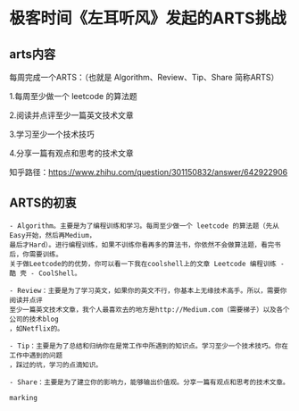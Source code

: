 # 极客时间《左耳听风》发起的ARTS挑战

## arts内容 ##

每周完成一个ARTS：（也就是 Algorithm、Review、Tip、Share 简称ARTS）

1.每周至少做一个 leetcode 的算法题

2.阅读并点评至少一篇英文技术文章

3.学习至少一个技术技巧

4.分享一篇有观点和思考的技术文章

知乎路径：https://www.zhihu.com/question/301150832/answer/642922906

## ARTS的初衷 ##

	- Algorithm。主要是为了编程训练和学习。每周至少做一个 leetcode 的算法题（先从Easy开始，然后再Medium，
	最后才Hard）。进行编程训练，如果不训练你看再多的算法书，你依然不会做算法题，看完书后，你需要训练。
	关于做Leetcode的的优势，你可以看一下我在coolshell上的文章 Leetcode 编程训练 - 酷 壳 - CoolShell。
	
	- Review：主要是为了学习英文，如果你的英文不行，你基本上无缘技术高手。所以，需要你阅读并点评
	至少一篇英文技术文章，我个人最喜欢去的地方是http://Medium.com（需要梯子）以及各个公司的技术blog
	，如Netflix的。
	
	- Tip：主要是为了总结和归纳你在是常工作中所遇到的知识点。学习至少一个技术技巧。你在工作中遇到的问题
	，踩过的坑，学习的点滴知识。
	
	- Share：主要是为了建立你的影响力，能够输出价值观。分享一篇有观点和思考的技术文章。
	
	marking
